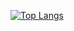 <!-- [![N55039's GitHub stats](https://github-readme-stats.vercel.app/api?username=N55039&theme=vue-dark&show_icons=true)](https://github.com/N55039/github-readme-stats)
 -->
[![Top Langs](https://github-readme-stats.vercel.app/api/top-langs/?username=N55039&theme=vue-dark&show_icons=true&layout=compact)](https://github.com/N55039/github-readme-stats)

<!--
**N55039/N55039** is a ✨ _special_ ✨ repository because its `README.md` (this file) appears on your GitHub profile.

Here are some ideas to get you started:

- 🔭 I’m currently working on ...
- 🌱 I’m currently learning ...
- 👯 I’m looking to collaborate on ...
- 🤔 I’m looking for help with ...
- 💬 Ask me about ...
- 📫 How to reach me: ...
- 😄 Pronouns: ...
- ⚡ Fun fact: ...
-->
